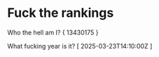 # Fuck the rankings

Who the hell am I?
{ 13430175 }

What fucking year is it?
[ 2025-03-23T14:10:00Z ]

